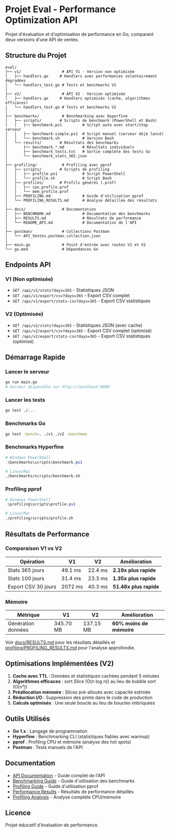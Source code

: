 # Projet Eval - Performance Optimization API

Projet d'évaluation et d'optimisation de performance en Go, comparant deux versions d'une API de ventes.

## Structure du Projet

```
eval/
├── v1/                  # API V1 - Version non optimisée
│   ├── handlers.go     # Handlers avec performances volontairement dégradées
│   └── handlers_test.go # Tests et benchmarks V1
│
├── v2/                  # API V2 - Version optimisée
│   ├── handlers.go     # Handlers optimisés (cache, algorithmes efficaces)
│   └── handlers_test.go # Tests et benchmarks V2
│
├── benchmarks/          # Benchmarking avec Hyperfine
│   ├── scripts/        # Scripts de benchmark (PowerShell et Bash)
│   │   ├── benchmark.ps1         # Script auto avec start/stop serveur
│   │   ├── benchmark-simple.ps1  # Script manuel (serveur déjà lancé)
│   │   └── benchmark.sh          # Version Bash
│   └── results/        # Résultats des benchmarks
│       ├── benchmark_*.md        # Résultats individuels
│       ├── benchmark_tests.txt   # Sortie complète des tests Go
│       └── benchmark_stats_365.json
│
├── profiling/           # Profiling avec pprof
│   ├── scripts/        # Scripts de profiling
│   │   ├── profile.ps1           # Script PowerShell
│   │   └── profile.sh            # Script Bash
│   ├── profiles/       # Profils générés (.prof)
│   │   ├── cpu_profile.prof
│   │   └── mem_profile.prof
│   ├── PROFILING.md              # Guide d'utilisation pprof
│   └── PROFILING_RESULTS.md      # Analyse détaillée des résultats
│
├── docs/                # Documentation
│   ├── BENCHMARK.md              # Documentation des benchmarks
│   ├── RESULTS.md                # Résultats de performance
│   └── README_API.md             # Documentation de l'API
│
├── postman/             # Collections Postman
│   └── API_Ventes.postman_collection.json
│
├── main.go              # Point d'entrée avec routes V1 et V2
└── go.mod               # Dépendances Go

```

## Endpoints API

### V1 (Non optimisée)
- `GET /api/v1/stats?days=365` - Statistiques JSON
- `GET /api/v1/export/csv?days=365` - Export CSV complet
- `GET /api/v1/export/stats-csv?days=365` - Export CSV statistiques

### V2 (Optimisée)
- `GET /api/v2/stats?days=365` - Statistiques JSON (avec cache)
- `GET /api/v2/export/csv?days=365` - Export CSV complet (optimisé)
- `GET /api/v2/export/stats-csv?days=365` - Export CSV statistiques (optimisé)

## Démarrage Rapide

### Lancer le serveur
```bash
go run main.go
# Serveur disponible sur http://localhost:8080
```

### Lancer les tests
```bash
go test ./...
```

### Benchmarks Go
```bash
go test -bench=. ./v1 ./v2 -benchmem
```

### Benchmarks Hyperfine
```powershell
# Windows PowerShell
.\benchmarks\scripts\benchmark.ps1
```

```bash
# Linux/Mac
./benchmarks/scripts/benchmark.sh
```

### Profiling pprof
```powershell
# Windows PowerShell
.\profiling\scripts\profile.ps1
```

```bash
# Linux/Mac
./profiling/scripts/profile.sh
```

## Résultats de Performance

### Comparaison V1 vs V2

| Opération | V1 | V2 | Amélioration |
|-----------|----|----|--------------|
| Stats 365 jours | 49.1 ms | 22.4 ms | **2.19x plus rapide** |
| Stats 100 jours | 31.4 ms | 23.3 ms | **1.35x plus rapide** |
| Export CSV 30 jours | 2072 ms | 40.3 ms | **51.48x plus rapide** |

### Mémoire

| Métrique | V1 | V2 | Amélioration |
|----------|----|----|--------------|
| Génération données | 345.70 MB | 137.15 MB | **60% moins de mémoire** |

Voir [docs/RESULTS.md](docs/RESULTS.md) pour les résultats détaillés et [profiling/PROFILING_RESULTS.md](profiling/PROFILING_RESULTS.md) pour l'analyse approfondie.

## Optimisations Implémentées (V2)

1. **Cache avec TTL** : Données et statistiques cachées pendant 5 minutes
2. **Algorithmes efficaces** : sort.Slice (O(n log n)) au lieu de bubble sort (O(n²))
3. **Préallocation mémoire** : Slices pré-alloués avec capacité estimée
4. **Réduction I/O** : Suppression des prints dans le code de production
5. **Calculs optimisés** : Une seule boucle au lieu de boucles imbriquées

## Outils Utilisés

- **Go 1.x** : Langage de programmation
- **Hyperfine** : Benchmarking CLI (statistiques fiables avec warmup)
- **pprof** : Profiling CPU et mémoire (analyse des hot spots)
- **Postman** : Tests manuels de l'API

## Documentation

- [API Documentation](docs/README_API.md) - Guide complet de l'API
- [Benchmarking Guide](docs/BENCHMARK.md) - Guide d'utilisation des benchmarks
- [Profiling Guide](profiling/PROFILING.md) - Guide d'utilisation pprof
- [Performance Results](docs/RESULTS.md) - Résultats de performance détaillés
- [Profiling Analysis](profiling/PROFILING_RESULTS.md) - Analyse complète CPU/mémoire

## Licence

Projet éducatif d'évaluation de performance.
